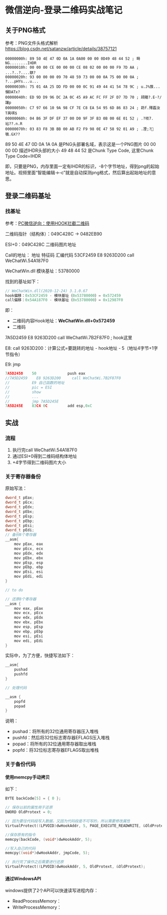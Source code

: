 # 微信逆向-登录二维码实战笔记

## 关于PNG格式

参考：PNG文件头格式解析 https://blog.csdn.net/satanzw/article/details/38757121

```hex
00000000h: 89 50 4E 47 0D 0A 1A 0A00 00 00 0D49 48 44 52 ; 塒NG........IHDR
00000010h: 00 00 00 CE 00 00 00 CE 08 02 00 00 00 F9 7D AA ; ...?..?....鶀?
00000020h: 93 00 00 00 09 70 48 59 73 00 00 0A 75 00 00 0A ; ?...pHYs...u...
00000030h: 75 01 4A 25 DD FD 00 00 0C 91 49 44 41 54 78 9C ; u.J%蔟...慖DATx?
00000040h: ED 9D D9 96 DC 2A 0C 45 A9 AC FC FF 2F D7 7D 70 ; 頋贃?.E┈?/讅p
00000050h: C7 97 66 10 9A 98 CF 7E C8 EA 54 95 6D 86 83 24 ; 菞f.殬蟸汝T昺唭$
00000060h: 04 B6 3F DF EF 37 00 D0 9F 3F B3 0B 00 6E 01 52 ; .?唢7.袩??.n.R
00000070h: 03 83 F8 3B BB 00 AB F2 F9 98 0E 47 58 92 01 A9 ; .凐;?鶚.GX?? 
```

89 50 4E 47 0D 0A 1A 0A 是PNG头部署名域，表示这是一个PNG图片
00 00 00 0D 描述IHDR头部的大小
49 48 44 52 是Chunk Type Code, 这里Chunk Type Code=IHDR

即，只要是PNG，内存里面一定有IHDR的标识，-8个字节地址，得到png的起始地址。视频里面“智能编辑->-c”就是自动探测png格式，然后算出起始地址的意思。

## 登录二维码基址

### 找基址

参考：[PC微信逆向：使用HOOK拦截二维码](https://blog.csdn.net/qq_38474570/article/details/92798577)

二维码指针（结构体）：049C428C -> 0482EB90

ESI+0：049C428C 二维码图片地址

Call的地址：
地址        特征码           汇编代码
53CF2459    E8 9263D200     call WeChatWi.54A187F0

WeChatWin.dll 模块基址：53780000

找到的基址如下：
```c++
// WeChatWin.dll(2020-12-24) 3.1.0.67
hook偏移：0x53CF2459 - 模块基址（0x53780000）= 0x572459
call偏移：0x54A187F0 - 模块基址（0x53780000）= 0x12987F0
```

即：
- 二维码内容Hook地址：**WeChatWin.dll+0x572459**
- 二维码


7A5D2459    E8 9263D200     call WeChatWi.7B2F87F0                   ; hook这里

E8: call
9263D200：计算公式=要跳转的地址 - hook地址 - 5（地址4字节+1字节指令）

E9: jmp

```c++
7A5D2458    50              push eax
//7A5D2459    E8 9263D200     call WeChatWi.7B2F87F0                   ; hook这里
//          E9 自己函数的地址
//          pic = ESI
//          show 
//          ...
//          jmp 7A5D245E
7A5D245E    83C4 0C         add esp,0xC
```

## 实战

### 流程

1. 执行完call WeChatWi.54A187F0
2. 通过ESI+0得到二维码结构体地址
3. +4字节得到二维码图片大小

### 关于寄存器备份

原始写法：
```c++
dword_t pEax;
dword_t pEcx;
dword_t pEdx;
dword_t pEbx;
dword_t pEsp;
dword_t pEbp;
dword_t pEsi;
dword_t pEdi;
// 备份8个寄存器
__asm{
    mov pEax, eax
    mov pEcx, ecx
    mov pEdx, edx
    mov pEbx, ebx
    mov pEsp, esp
    mov pEbp, ebp
    mov pEsi, esi
    mov pEdi, edi
}

// to do

// 还原8个寄存器
__asm {
    mov eax, pEax
    mov ecx, pEcx
    mov edx, pEdx
    mov ebx, pEbx
    mov esp, pEsp
    mov ebp, pEbp
    mov esi, pEsi
    mov edi, pEdi
}
```

实际中，为了方便，快捷写法如下：
```c++
__asm{
    pushad
    pushfd
}

// 处理代码

__asm {
    popfd
    popad
}
```

说明：  
- pushad：将所有的32位通用寄存器压入堆栈
- pushfd：然后将32位标志寄存器EFLAGS压入堆栈
- popad：将所有的32位通用寄存器取出堆栈
- popfd：将32位标志寄存器EFLAGS取出堆栈

### 关于备份代码

#### 使用memcpy手动拷贝

如下：
```c++
BYTE backCode[5] = { 0 };

// 保存以前的属性用于还原
DWORD OldProtext = 0;

// 因为要往代码段写入数据，又因为代码段是不可写的，所以需要修改属性
VirtualProtect((LPVOID)dwHookAddr, 5, PAGE_EXECUTE_READWRITE, &OldProtext);

//保存原有的指令
memcpy(backCode, (void*)dwHookAddr, 5);

//写入自己的代码
memcpy((void*)dwHookAddr, jmpCode, 5);

// 执行完了操作之后需要进行还原
VirtualProtect((LPVOID)dwHookAddr, 5, OldProtext, &OldProtext);
```

#### 通过WindowsAPI

windows提供了2个API可以快速读写进程内存：
- ReadProcessMemory：
- WriteProcessMemory：
